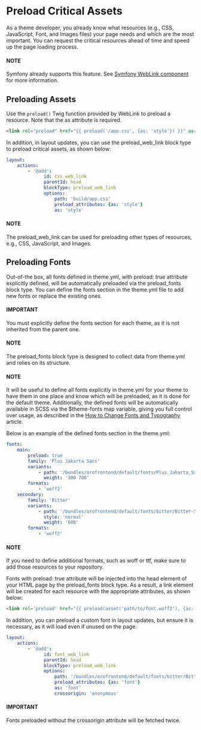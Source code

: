 <a id="frontend-preload-critical-assets"></a>

# Preload Critical Assets

As a theme developer, you already know what resources (e.g., CSS, JavaScript, Font, and Images files) your page needs and
which are the most important. You can request the critical resources ahead of time and speed up the page loading process.

#### NOTE
Symfony already supports this feature. See <a href="https://symfony.com/doc/current/web_link.html#how-does-it-work" target="_blank">Symfony WebLink component</a> for more information.

## Preloading Assets

Use the `preload()` Twig function provided by WebLink to preload a resource. Note that the as attribute is required.

```html
<link rel="preload" href="{{ preload('/app.css', {as: 'style'}) }}" as="style">
```

In addition, in layout updates, you can use the preload_web_link block type to preload critical assets, as shown below:

```yaml
layout:
    actions:
        - '@add':
              id: css_web_link
              parentId: head
              blockType: preload_web_link
              options:
                  path: 'build/app.css'
                  preload_attributes: {as: 'style'}
                  as: 'style'
```

#### NOTE
The preload_web_link can be used for preloading other types of resources, e.g., CSS, JavaScript, and Images.

## Preloading Fonts

Out-of-the box, all fonts defined in theme.yml, with preload: true attribute explicitly defined, will be automatically preloaded via the preload_fonts block type.
You can define the fonts section in the theme.yml file to add new fonts or replace the existing ones.

#### IMPORTANT
You must explicitly define the fonts section for each theme, as it is not inherited from the parent one.

#### NOTE
The preload_fonts block type is designed to collect data from theme.yml and relies on its structure.

#### NOTE
It will be useful to define all fonts explicitly in theme.yml for your theme to have them in one place and know which will be preloaded, as it is done for the default theme.
Additionally, the defined fonts will be automatically available in SCSS via the $theme-fonts map variable,
giving you full control over usage, as described in the [How to Change Fonts and Typography](how-to/how-to-change-fonts.md#dev-doc-frontend-storefront-css-fonts) article.

Below is an example of the defined fonts section in the theme.yml:

```yaml
fonts:
    main:
        preload: true
        family: 'Plus Jakarta Sans'
        variants:
            - path: '/bundles/orofrontend/default/fonts/Plus_Jakarta_Sans/PlusJakartaSans-variable'
              weight: '300 700'
        formats:
            - 'woff2'
    secondary:
        family: 'Bitter'
        variants:
            - path: '/bundles/orofrontend/default/fonts/bitter/Bitter-SemiBold'
              style: 'normal'
              weight: '600'
        formats:
            - 'woff2'
```

#### NOTE
If you need to define additional formats, such as woff or ttf, make sure to add those resources to your repository.

Fonts with preload: true attribute will be injected into the head element of your HTML page by the preload_fonts block type.
As a result, a link element will be created for each resource with the appropriate attributes, as shown below:

```html
<link rel='preload' href="{{ preload(asset('path/to/font.woff2'), {as: 'font'}) }}" crossorigin='anonymous' as='font'/>
```

In addition, you can preload a custom font in layout updates, but ensure it is necessary, as it will load even if unused on the page.

```yaml
layout:
    actions:
        - '@add':
              id: font_web_link
              parentId: head
              blockType: preload_web_link
              options:
                  path: '/bundles/orofrontend/default/fonts/bitter/Bitter-SemiBold.woff2'
                  preload_attributes: {as: 'font'}
                  as: 'font'
                  crossorigin: 'anonymous'
```

#### IMPORTANT
Fonts preloaded without the crossorigin attribute will be fetched twice.

<!-- Frontend -->
